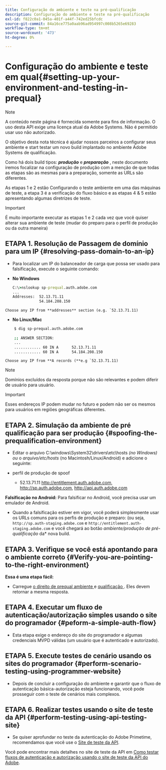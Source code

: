 ```yaml
---
title: Configuração do ambiente e teste na pré-qualificação
description: Configuração do ambiente e teste na pré-qualificação
exl-id: f822c0a1-045a-401f-a44f-742ed25bfcdc
source-git-commit: 84a16ce775a0aab96ad954997c008b5265e69283
workflow-type: tm+mt
source-wordcount: '473'
ht-degree: 0%

---
```


# Configuração do ambiente e teste em qual{#setting-up-your-environment-and-testing-in-prequal}

>[!NOTE]
>
>A conteúdo neste página é fornecida somente para fins de informação. O uso desta API exige uma licença atual da Adobe Systems. Não é permitido usar uso não autorizado.

O objetivo desta nota técnica é ajudar nossos parceiros a configurar seus ambiente e start testar um novo build implantado no ambiente Adobe Systems de qualificação.

Como há dois build tipos: ***produção*** e ***preparação*** , neste documento iremos focalizar na configuração de produção com a menção de que todas as etapas são as mesmas para a preparação, somente as URLs são diferentes.

As etapas 1 e 2 estão Configurando o teste ambiente em uma das máquinas de teste, a etapa 3 é a verificação do fluxo básico e as etapas 4 &amp; 5 estão apresentando algumas diretrizes de teste.

>[!IMPORTANT]
>
> É muito importante executar as etapas 1 e 2 cada vez que você quiser alterar sua ambiente de teste (mudar do preparo para o perfil de produção ou da outra maneira)


## ETAPA 1. Resolução de Passagem de domínio para um IP {#resolving-pass-domain-to-an-ip}

* Para localizar um IP do balanceador de carga que possa ser usado para falsificação, execute o seguinte comando:

* **No Windows**

  ```cmd
  C:\>nslookup sp-prequal.auth.adobe.com
  ...
  Addresses:  52.13.71.11
              54.184.208.150
  ```

```Choose any IP from **addresses** section (e.g. `52.13.71.11)```

* **No Linux/Mac**

```sh
    $ dig sp-prequal.auth.adobe.com
    
    ;; ANSWER SECTION:
    ...
    ............ 60 IN A      52.13.71.11
    ............ 60 IN A      54.184.208.150
```

```Choose any IP from **A records (**e.g `52.13.71.11)```

>[!NOTE]
>
>Domínios excluídos da resposta porque não são relevantes e podem diferir de usuário para usuário.

>[!IMPORTANT]
>
> Esses endereços IP podem mudar no futuro e podem não ser os mesmos para usuários em regiões geográficas diferentes.


## ETAPA 2.  Simulação da ambiente de pré qualificação para ser produção {#spoofing-the-prequalification-environment}

* Editar o arquivo C:\\windows\\System32\\drivers\\etc\\hosts *(no Windows) ou* o *arquivo/etc/hosts* (no Macintosh/Linux/Android) e adicione o seguinte:

* perfil de produção de spoof
   * 52.13.71.11 http://entitlement.auth.adobe.com, http://sp.auth.adobe.com, http://api.auth.adobe.com

**Falsificação no Android:** Para falsificar no Android, você precisa usar um emulador de Android.

* Quando a falsificação estiver em vigor, você poderá simplesmente usar os URLs comuns para os perfis de produção e preparo: (ou seja, `http://sp.auth-staging.adobe.com` e `http://entitlement.auth-staging.adobe.com` e você chegará ao botão *ambiente/produção de pré-qualificação* da* nova build.


## ETAPA 3.  Verifique se você está apontando para o ambiente correto {#Verify-you-are-pointing-to-the-right-environment}

**Essa é uma etapa fácil:**

* Carregue [ o direito de prequal ambiente ](https://entitlement-prequal.auth.adobe.com/environment.html) e [ qualificação ](https://entitlement.auth.adobe.com/environment.html) . Eles devem retornar a mesma resposta.


## ETAPA 4.  Executar um fluxo de autenticação/autorização simples usando o site do programador {#peform-a-simple-auth-flow}

* Esta etapa exige o endereço do site do programador e algumas credenciais MVPD válidas (um usuário que é autenticado e autorizado).

## ETAPA 5.  Execute testes de cenário usando os sites do programador {#perform-scenario-testing-using-programmer-website}

* Depois de concluir a configuração do ambiente e garantir que o fluxo de autenticação básica-autorização esteja funcionando, você pode prosseguir com o teste de cenários mais complexos.


## ETAPA 6.  Realizar testes usando o site de teste da API {#perform-testing-using-api-testing-site}

* Se quiser aprofundar no teste da autenticação do Adobe Primetime, recomendamos que você use o [Site de teste da API](http://entitlement-prequal.auth.adobe.com/apitest/api.html).

Você pode encontrar mais detalhes no site de teste da API em [Como testar fluxos de autenticação e autorização usando o site de teste da API do Adobe](/help/authentication/test-authn-authz-flows-using-adobes-api-test-site.md).
